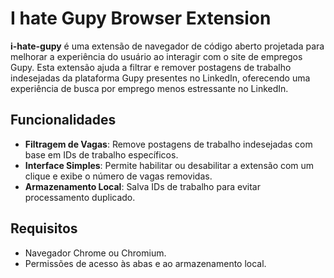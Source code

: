 # I hate Gupy Browser Extension

**i-hate-gupy** é uma extensão de navegador de código aberto projetada para melhorar a experiência do usuário ao interagir com o site de empregos Gupy. Esta extensão ajuda a filtrar e remover postagens de trabalho indesejadas da plataforma Gupy presentes no LinkedIn, oferecendo uma experiência de busca por emprego menos estressante no LinkedIn.

## Funcionalidades

- **Filtragem de Vagas**: Remove postagens de trabalho indesejadas com base em IDs de trabalho específicos.
- **Interface Simples**: Permite habilitar ou desabilitar a extensão com um clique e exibe o número de vagas removidas.
- **Armazenamento Local**: Salva IDs de trabalho para evitar processamento duplicado.

## Requisitos

- Navegador Chrome ou Chromium.
- Permissões de acesso às abas e ao armazenamento local.
